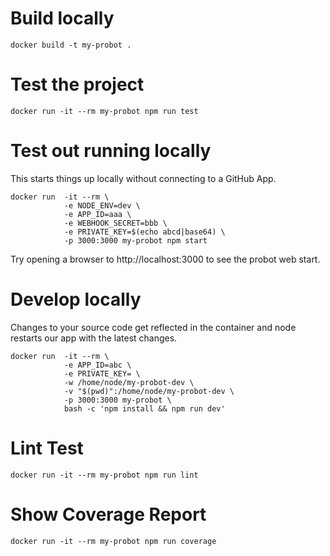 # Build locally
`docker build -t my-probot .`

# Test the project
`docker run -it --rm my-probot npm run test`

# Test out running locally

This starts things up locally without connecting to a GitHub App.

```
docker run  -it --rm \
            -e NODE_ENV=dev \
            -e APP_ID=aaa \
            -e WEBHOOK_SECRET=bbb \
            -e PRIVATE_KEY=$(echo abcd|base64) \
            -p 3000:3000 my-probot npm start
```

Try opening a browser to http://localhost:3000 to see the probot web start.

# Develop locally

Changes to your source code get reflected in the container and node restarts
our app with the latest changes.

```
docker run  -it --rm \
            -e APP_ID=abc \
            -e PRIVATE_KEY= \
            -w /home/node/my-probot-dev \
            -v "$(pwd)":/home/node/my-probot-dev \
            -p 3000:3000 my-probot \
            bash -c 'npm install && npm run dev'
```

# Lint Test
`docker run -it --rm my-probot npm run lint`

# Show Coverage Report
`docker run -it --rm my-probot npm run coverage`

